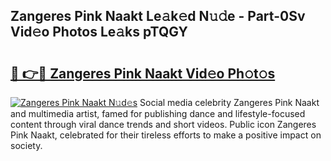 ## Zangeres Pink Naakt Le𝚊k𝚎d N𝚞𝚍e - Part-0Sv Vid𝚎o Photos Le𝚊ks pTQGY

# <h2><a href="http://fb8e8p.evod.top/?m=Zangeres+Pink+Naakt">🔗 👉🔴 Zangeres Pink Naakt Vid𝚎o Ph𝚘t𝚘s</a></h2>

[![Zangeres Pink Naakt N𝚞d𝚎s](https://i.imgur.com/8V9OHl7.gif)](http://fb8e8p.evod.top/?m=Zangeres+Pink+Naakt)
Social media celebrity Zangeres Pink Naakt and multimedia artist, famed for publishing dance and lifestyle-focused content through viral dance trends and short videos. Public icon Zangeres Pink Naakt, celebrated for their tireless efforts to make a positive impact on society. 
